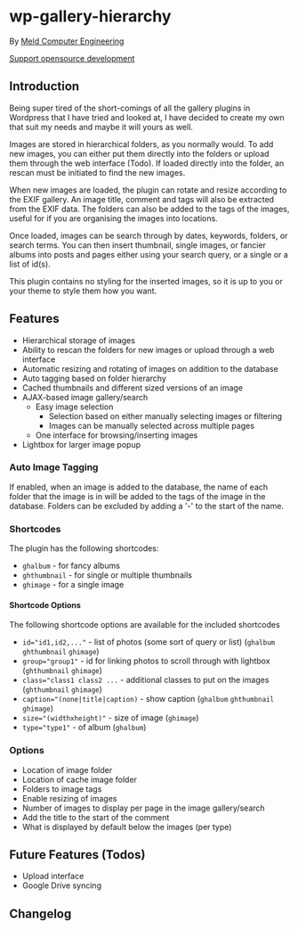 wp-gallery-hierarchy
====================

By [Meld Computer Engineering](http://www.meldce.com)

[Support opensource development](https://pledgie.com/campaigns/17426)

## Introduction

Being super tired of the short-comings of all the gallery plugins in Wordpress
that I have tried and looked at, I have decided to create my own that suit my
needs and maybe it will yours as well.

Images are stored in hierarchical folders, as you normally would. To add new
images, you can either put them directly into the folders or upload them 
through the web interface (Todo). If loaded directly into the folder, an
rescan must be initiated to find the new images.

When new images are loaded, the plugin can rotate and resize according to the
EXIF gallery. An image title, comment and tags will also be extracted from the
EXIF data. The folders can also be added to the tags of the images, useful for
if you are organising the images into locations.

Once loaded, images can be search through by dates, keywords, folders, or
search terms. You can then insert thumbnail, single images, or fancier albums
into posts and pages either using your search query, or a single or a list of
id(s).

This plugin contains no styling for the inserted images, so it is up to you or
your theme to style them how you want.

## Features
- Hierarchical storage of images
- Ability to rescan the folders for new images or upload through a web
  interface
- Automatic resizing and rotating of images on addition to the database
- Auto tagging based on folder hierarchy
- Cached thumbnails and different sized versions of an image
- AJAX-based image gallery/search
  - Easy image selection
    - Selection based on either manually selecting images or filtering
    - Images can be manually selected across multiple pages
  - One interface for browsing/inserting images
- Lightbox for larger image popup

### Auto Image Tagging
If enabled, when an image is added to the database, the name of each folder
that the image is in will be added to the tags of the image in the database.
Folders can be excluded by adding a '-' to the start of the name.

### Shortcodes
The plugin has the following shortcodes:
- `ghalbum` - for fancy albums
- `ghthumbnail` - for single or multiple thumbnails
- `ghimage` - for a single image

#### Shortcode Options
The following shortcode options are available for the included shortcodes
- `id="id1,id2,..."` - list of photos (some sort of query or list) (`ghalbum` `ghthumbnail` `ghimage`)
- `group="group1"` - id for linking photos to scroll through with lightbox (`ghthumbnail` `ghimage`)
- `class="class1 class2 ...` - additional classes to put on the images (`ghthumbnail` `ghimage`)
- `caption="(none|title|caption)` - show caption (`ghalbum` `ghthumbnail` `ghimage`)
- `size="(widthxheight)"` - size of image (`ghimage`)
- `type="type1"` - of album (`ghalbum`)

### Options
- Location of image folder
- Location of cache image folder
- Folders to image tags
- Enable resizing of images
- Number of images to display per page in the image gallery/search
- Add the title to the start of the comment
- What is displayed by default below the images (per type)

## Future Features (Todos)
- Upload interface
- Google Drive syncing

## Changelog


